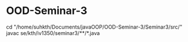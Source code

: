 # OOD-Seminar-3


cd "/home/suhkth/Documents/javaOOP/OOD-Seminar-3/Seminar3/src/"
javac se/kth/iv1350/seminar3/**/*.java
